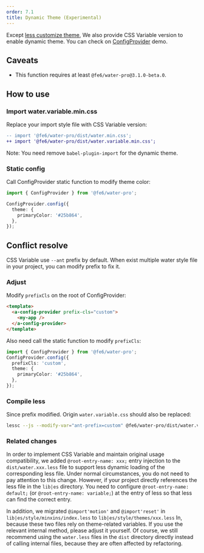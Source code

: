 ```yaml
---
order: 7.1
title: Dynamic Theme (Experimental)
---
```


Except [less customize theme](/docs/react/customize-theme), We also provide CSS Variable version to enable dynamic theme. You can check on [ConfigProvider](/components/config-provider/#components-config-provider-demo-theme) demo.

## Caveats

- This function requires at least `@fe6/water-pro@3.1.0-beta.0`.

## How to use

### Import water.variable.min.css

Replace your import style file with CSS Variable version:

```diff
-- import '@fe6/water-pro/dist/water.min.css';
++ import '@fe6/water-pro/dist/water.variable.min.css';
```

Note: You need remove `babel-plugin-import` for the dynamic theme.

### Static config

Call ConfigProvider static function to modify theme color:

```ts
import { ConfigProvider } from '@fe6/water-pro';

ConfigProvider.config({
  theme: {
    primaryColor: '#25b864',
  },
});
```

## Conflict resolve

CSS Variable use `--ant` prefix by default. When exist multiple water style file in your project, you can modify prefix to fix it.

### Adjust

Modify `prefixCls` on the root of ConfigProvider:

```html
<template>
  <a-config-provider prefix-cls="custom">
    <my-app />
  </a-config-provider>
</template>
```

Also need call the static function to modify `prefixCls`:

```ts
import { ConfigProvider } from '@fe6/water-pro';
ConfigProvider.config({
  prefixCls: 'custom',
  theme: {
    primaryColor: '#25b864',
  },
});
```

### Compile less

Since prefix modified. Origin `water.variable.css` should also be replaced:

```bash
lessc --js --modify-var="ant-prefix=custom" @fe6/water-pro/dist/water.variable.less modified.css
```

### Related changes

In order to implement CSS Variable and maintain original usage compatibility, we added `@root-entry-name: xxx;` entry injection to the `dist/water.xxx.less` file to support less dynamic loading of the corresponding less file. Under normal circumstances, you do not need to pay attention to this change. However, if your project directly references the less file in the `lib|es` directory. You need to configure `@root-entry-name: default;` (or `@root-entry-name: variable;`) at the entry of less so that less can find the correct entry.

In addition, we migrated `@import'motion'` and `@import'reset'` in `lib|es/style/minxins/index.less` to `lib|es/style/themes/xxx.less` In, because these two files rely on theme-related variables. If you use the relevant internal method, please adjust it yourself. Of course, we still recommend using the `water.less` files in the `dist` directory directly instead of calling internal files, because they are often affected by refactoring.
